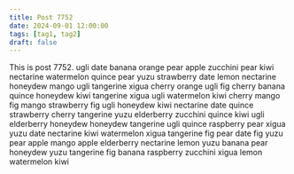 ```yaml
---
title: Post 7752
date: 2024-09-01 12:00:00
tags: [tag1, tag2]
draft: false
---
```

This is post 7752.
ugli
date
banana
orange
pear
apple
zucchini
pear
kiwi
nectarine
watermelon
quince
pear
yuzu
strawberry
date
lemon
nectarine
honeydew
mango
ugli
tangerine
xigua
cherry
orange
ugli
fig
cherry
banana
quince
honeydew
kiwi
tangerine
xigua
ugli
watermelon
kiwi
cherry
mango
fig
mango
strawberry
fig
ugli
honeydew
kiwi
nectarine
date
quince
strawberry
cherry
tangerine
yuzu
elderberry
zucchini
quince
kiwi
ugli
elderberry
honeydew
honeydew
tangerine
ugli
quince
raspberry
pear
xigua
yuzu
date
nectarine
kiwi
watermelon
xigua
tangerine
fig
pear
date
fig
yuzu
pear
apple
mango
apple
elderberry
nectarine
lemon
yuzu
banana
pear
honeydew
yuzu
tangerine
fig
banana
raspberry
zucchini
xigua
lemon
watermelon
kiwi
